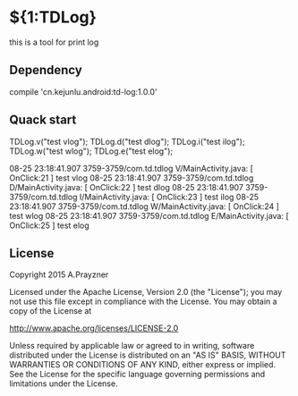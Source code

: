 # ${1:TDLog}

this is a tool for print log

## Dependency

compile 'cn.kejunlu.android:td-log:1.0.0'

## Quack start

TDLog.v("test vlog");
TDLog.d("test dlog");
TDLog.i("test ilog");
TDLog.w("test wlog");
TDLog.e("test elog");

08-25 23:18:41.907 3759-3759/com.td.tdlog V/MainActivity.java: [ OnClick:21 ] test vlog
08-25 23:18:41.907 3759-3759/com.td.tdlog D/MainActivity.java: [ OnClick:22 ] test dlog
08-25 23:18:41.907 3759-3759/com.td.tdlog I/MainActivity.java: [ OnClick:23 ] test ilog
08-25 23:18:41.907 3759-3759/com.td.tdlog W/MainActivity.java: [ OnClick:24 ] test wlog
08-25 23:18:41.907 3759-3759/com.td.tdlog E/MainActivity.java: [ OnClick:25 ] test elog

## License

Copyright 2015 A.Prayzner

Licensed under the Apache License, Version 2.0 (the "License");
you may not use this file except in compliance with the License.
You may obtain a copy of the License at

   http://www.apache.org/licenses/LICENSE-2.0

Unless required by applicable law or agreed to in writing, software
distributed under the License is distributed on an "AS IS" BASIS,
WITHOUT WARRANTIES OR CONDITIONS OF ANY KIND, either express or implied.
See the License for the specific language governing permissions and
limitations under the License.
